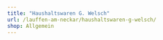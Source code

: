 ```yaml
---
title: "Haushaltswaren G. Welsch"
url: /lauffen-am-neckar/haushaltswaren-g-welsch/
shop: Allgemein
---
```

